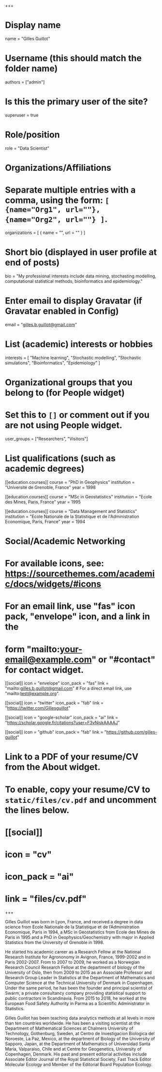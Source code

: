 +++
# Display name
name = "Gilles Guillot"

# Username (this should match the folder name)
authors = ["admin"]

# Is this the primary user of the site?
superuser = true

# Role/position
role = "Data Scientist"

# Organizations/Affiliations
#   Separate multiple entries with a comma, using the form: `[ {name="Org1", url=""}, {name="Org2", url=""} ]`.
organizations = [ { name = "", url = "" } ]

# Short bio (displayed in user profile at end of posts)
bio = "My professional interests include data mining, stochasting modelling, computational statistical methods, bioinformatics and epidemiology."

# Enter email to display Gravatar (if Gravatar enabled in Config)
email = "gilles.b.guillot@gmail.com"

# List (academic) interests or hobbies
interests = [
  "Machine learning",
  "Stochastic modelling",
  "Stochastic simulations",
  "Bioinformatics",
  "Epidemiology"
]

# Organizational groups that you belong to (for People widget)
#   Set this to `[]` or comment out if you are not using People widget.
user_groups = ["Researchers", "Visitors"]

# List qualifications (such as academic degrees)
[[education.courses]]
  course = "PhD in Geophysics"
  institution = "Université de Grenoble, France"
  year = 1998

[[education.courses]]
  course = "MSc in Geostatistics"
  institution = "Ecole des Mines, Paris, France"
  year = 1995

[[education.courses]]
  course = "Data Management and Statistics"
  institution = "Ecole Nationale de la Statistique et de l'Administration Economique, Paris, France"
  year = 1994

# Social/Academic Networking
# For available icons, see: https://sourcethemes.com/academic/docs/widgets/#icons
#   For an email link, use "fas" icon pack, "envelope" icon, and a link in the
#   form "mailto:your-email@example.com" or "#contact" for contact widget.

[[social]]
  icon = "envelope"
  icon_pack = "fas"
  link = "mailto:gilles.b.guillot@gmail.com"  # For a direct email link, use "mailto:test@example.org".

[[social]]
  icon = "twitter"
  icon_pack = "fab"
  link = "https://twitter.com/Gillesguillot"

[[social]]
  icon = "google-scholar"
  icon_pack = "ai"
  link = "https://scholar.google.fr/citations?user=F3vNjskAAAAJ"

[[social]]
  icon = "github"
  icon_pack = "fab"
  link = "https://github.com/gilles-guillot"

# Link to a PDF of your resume/CV from the About widget.
# To enable, copy your resume/CV to `static/files/cv.pdf` and uncomment the lines below.
# [[social]]
#   icon = "cv"
#   icon_pack = "ai"
#   link = "files/cv.pdf"

+++

Gilles Guillot was born in Lyon, France, and received a degree in data science from Ecole Nationale de la Statistique et de l’Administration Economique, Paris in 1994, a MSc in Geostatistics from Ecole des Mines de Paris in 1995 and a PhD in Geophysics/Geochemistry with major in Applied Statistics from the University of Grenoble in 1998.

He started his academic career as a Research Fellow at the National Research Institute for Agrononomy in Avignon, France, 1999-2002 and in Paris 2002-2007. From to 2007 to 2009, he worked as a Norwegian Research Council Research Fellow at the department of biology of the University of Oslo, then from 2009 to 2015 as an Associate Professor and Research Group Leader in Statistics at the Department of Mathematics and Computer Science at the Technical University of Denmark in Copenhagen. Under the same period, he has been the founder and principal scientist of Swarm, a private consultancy company providing statistical support to public contractors in Scandinavia. From 2015 to 2018, he worked at the European Food Safety Authority in Parma as a Scientific Administrator in Statistics.

Gilles Guillot has been teaching data analytics methods at all levels in more than ten countries worldwide. He has been a visiting scientist at the Department of Mathematical Sciences at Chalmers University of Technology, Gothenburg, Sweden, at Centro de Investigacion Biologica del Noroeste, La Paz, Mexico, at the department of Biology of the University of Sapporo, Japan, at the Department of Mathematics of Universidad Santa Maria, Valparaiso, Chile and at Centre for Geogenetics, University of Copenhagen, Denmark. His past and present editorial activities include Associate Editor Journal of the Royal Statistical Society, Fast Track Editor Molecular Ecology and  Member of the Editorial Board Population Ecology. 